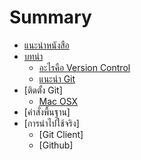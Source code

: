 # Summary

* [แนะนำหนังสือ](README.md)
* [บทนำ](section/intro.md)
	* [อะไรคือ Version Control](section/intro/vcs.md)
	* [แนะนำ Git](section/intro/whatisgit.md)
* [ติดตั้ง Git]
    * [Mac OSX](section/setup/osx.md)
* [คำสั่งพื้นฐาน]
* [การนำไปใช้จริง]
	* [Git Client]
	* [Github]
